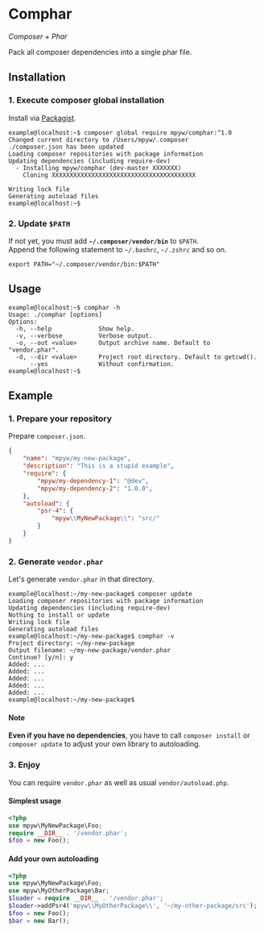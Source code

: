 # Comphar

*Composer + Phar*

Pack all composer dependencies into a single phar file.

## Installation

### 1. Execute composer global installation

Install via [Packagist](https://packagist.org/packages/mpyw/comphar).

```ShellSession
example@localhost:~$ composer global require mpyw/comphar:^1.0
Changed current directory to /Users/mpyw/.composer
./composer.json has been updated
Loading composer repositories with package information
Updating dependencies (including require-dev)
  - Installing mpyw/comphar (dev-master XXXXXXX)
    Cloning XXXXXXXXXXXXXXXXXXXXXXXXXXXXXXXXXXXXXXXX

Writing lock file
Generating autoload files
example@localhost:~$
```

### 2. Update `$PATH`

If not yet, you must add **`~/.composer/vendor/bin`** to `$PATH`.  
Append the following statement to `~/.bashrc`, `~/.zshrc` and so on.

```shell
export PATH="~/.composer/vendor/bin:$PATH"
```

## Usage

```ShellSession
example@localhost:~$ comphar -h
Usage: ./comphar [options]
Options:
  -h, --help             Show help.
  -v, --verbose          Verbose output.
  -o, --out <value>      Output archive name. Default to "vendor.phar".
  -d, --dir <value>      Project root directory. Default to getcwd().
      --yes              Without confirmation.
example@localhost:~$
```

## Example

### 1. Prepare your repository

Prepare `composer.json`.

```json
{
    "name": "mpyw/my-new-package",
    "description": "This is a stupid example",
    "require": {
        "mpyw/my-dependency-1": "@dev",
        "mpyw/my-dependency-2": "1.0.0",
    },
    "autoload": {
        "psr-4": {
            "mpyw\\MyNewPackage\\": "src/"
        }
    }
}
```

### 2. Generate `vendor.phar`

Let's generate `vendor.phar` in that directory.

```ShellSession
example@localhost:~/my-new-package$ composer update
Loading composer repositories with package information
Updating dependencies (including require-dev)
Nothing to install or update
Writing lock file
Generating autoload files
example@localhost:~/my-new-package$ comphar -v
Project directory: ~/my-new-package
Output filename: ~/my-new-package/vendor.phar
Continue? [y/n]: y
Added: ...
Added: ...
Added: ...
Added: ...
Added: ...
example@localhost:~/my-new-package$
```

#### Note

**Even if you have no dependencies**, you have to call `composer install` or `composer update` to adjust your own library to autoloading.

### 3. Enjoy

You can require `vendor.phar` as well as usual `vendor/autoload.php`.

#### Simplest usage

```php
<?php
use mpyw\MyNewPackage\Foo;
require __DIR__ . '/vendor.phar';
$foo = new Foo();
```

#### Add your own autoloading

```php
<?php
use mpyw\MyNewPackage\Foo;
use mpyw\MyOtherPackage\Bar;
$loader = require __DIR__ . '/vendor.phar';
$loader->addPsr4('mpyw\\MyOtherPackage\\', '~/my-other-package/src');
$foo = new Foo();
$bar = new Bar();
```
